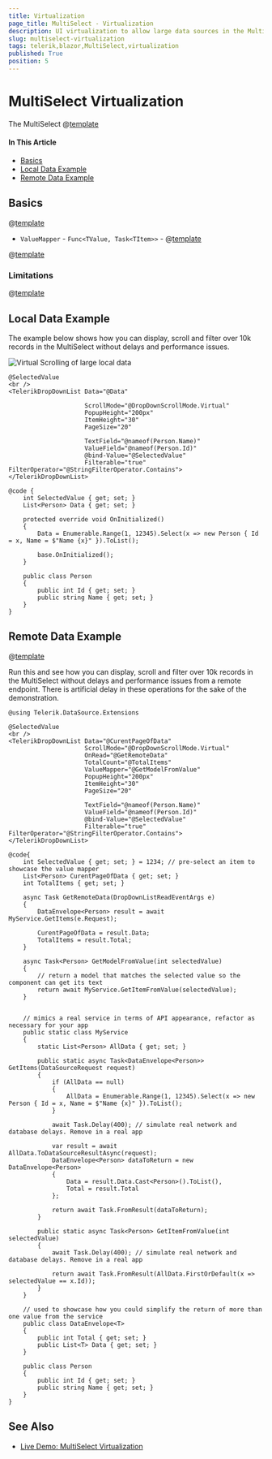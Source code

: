 ```yaml
---
title: Virtualization
page_title: MultiSelect - Virtualization
description: UI virtualization to allow large data sources in the MultiSelect for Blazor.
slug: multiselect-virtualization
tags: telerik,blazor,MultiSelect,virtualization
published: True
position: 5
---
```


# MultiSelect Virtualization

The MultiSelect @[template](/_contentTemplates/common/dropdowns-virtualization.md#value-proposition)

#### In This Article

* [Basics](#basics)
* [Local Data Example](#local-data-example)
* [Remote Data Example](#remote-data-example)

## Basics

@[template](/_contentTemplates/common/dropdowns-virtualization.md#basics-core)


* `ValueMapper` - `Func<TValue, Task<TItem>>` - @[template](/_contentTemplates/common/dropdowns-virtualization.md#value-mapper-text)

@[template](/_contentTemplates/common/dropdowns-virtualization.md#remote-data-specifics)

### Limitations

@[template](/_contentTemplates/common/dropdowns-virtualization.md#limitations)

## Local Data Example

The example below shows how you can display, scroll and filter over 10k records in the MultiSelect without delays and performance issues.

![Virtual Scrolling of large local data](images/dropdownlist-virtual-scrolling-local.gif)

````CSHTML
@SelectedValue
<br />
<TelerikDropDownList Data="@Data"

                     ScrollMode="@DropDownScrollMode.Virtual"
                     PopupHeight="200px"
                     ItemHeight="30"
                     PageSize="20"
                     
                     TextField="@nameof(Person.Name)"
                     ValueField="@nameof(Person.Id)"
                     @bind-Value="@SelectedValue"
                     Filterable="true" FilterOperator="@StringFilterOperator.Contains">
</TelerikDropDownList>

@code {
    int SelectedValue { get; set; }
    List<Person> Data { get; set; }

    protected override void OnInitialized()
    {
        Data = Enumerable.Range(1, 12345).Select(x => new Person { Id = x, Name = $"Name {x}" }).ToList();

        base.OnInitialized();
    }

    public class Person
    {
        public int Id { get; set; }
        public string Name { get; set; }
    }
}
````

## Remote Data Example

@[template](/_contentTemplates/common/dropdowns-virtualization.md#remote-data-sample-intro)

Run this and see how you can display, scroll and filter over 10k records in the MultiSelect without delays and performance issues from a remote endpoint. There is artificial delay in these operations for the sake of the demonstration.

````CSHTML
@using Telerik.DataSource.Extensions

@SelectedValue
<br />
<TelerikDropDownList Data="@CurentPageOfData"
                     ScrollMode="@DropDownScrollMode.Virtual"
                     OnRead="@GetRemoteData"
                     TotalCount="@TotalItems"
                     ValueMapper="@GetModelFromValue"
                     PopupHeight="200px"
                     ItemHeight="30"
                     PageSize="20"
    
                     TextField="@nameof(Person.Name)"
                     ValueField="@nameof(Person.Id)"
                     @bind-Value="@SelectedValue"
                     Filterable="true" FilterOperator="@StringFilterOperator.Contains">
</TelerikDropDownList>

@code{
    int SelectedValue { get; set; } = 1234; // pre-select an item to showcase the value mapper
    List<Person> CurentPageOfData { get; set; }
    int TotalItems { get; set; }

    async Task GetRemoteData(DropDownListReadEventArgs e)
    {
        DataEnvelope<Person> result = await MyService.GetItems(e.Request);

        CurentPageOfData = result.Data;
        TotalItems = result.Total;
    }

    async Task<Person> GetModelFromValue(int selectedValue)
    {
        // return a model that matches the selected value so the component can get its text
        return await MyService.GetItemFromValue(selectedValue);
    }


    // mimics a real service in terms of API appearance, refactor as necessary for your app
    public static class MyService
    {
        static List<Person> AllData { get; set; }

        public static async Task<DataEnvelope<Person>> GetItems(DataSourceRequest request)
        {
            if (AllData == null)
            {
                AllData = Enumerable.Range(1, 12345).Select(x => new Person { Id = x, Name = $"Name {x}" }).ToList();
            }

            await Task.Delay(400); // simulate real network and database delays. Remove in a real app

            var result = await AllData.ToDataSourceResultAsync(request);
            DataEnvelope<Person> dataToReturn = new DataEnvelope<Person>
            {
                Data = result.Data.Cast<Person>().ToList(),
                Total = result.Total
            };

            return await Task.FromResult(dataToReturn);
        }

        public static async Task<Person> GetItemFromValue(int selectedValue)
        {
            await Task.Delay(400); // simulate real network and database delays. Remove in a real app

            return await Task.FromResult(AllData.FirstOrDefault(x => selectedValue == x.Id));
        }
    }

    // used to showcase how you could simplify the return of more than one value from the service
    public class DataEnvelope<T>
    {
        public int Total { get; set; }
        public List<T> Data { get; set; }
    }

    public class Person
    {
        public int Id { get; set; }
        public string Name { get; set; }
    }
}
````


## See Also

  * [Live Demo: MultiSelect Virtualization](https://demos.telerik.com/blazor-ui/multieselect/virtualization)
   
  
